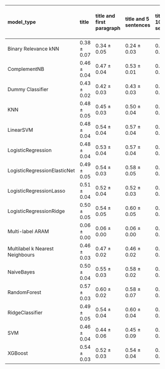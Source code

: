 | model_type                      | title           | title and first paragraph   | title and 5 sentences   | title and 10 sentences   | title and first sentence each paragraph   | raw text            |
|:--------------------------------|:----------------|:----------------------------|:------------------------|:-------------------------|:------------------------------------------|:--------------------|
| Binary Relevance kNN            | 0.38 $\pm$ 0.07 | 0.34 $\pm$ 0.05             | 0.24 $\pm$ 0.03         | 0.19 $\pm$ 0.04          | 0.15 $\pm$ 0.05                           | 0.15 $\pm$ 0.05     |
| ComplementNB                    | 0.46 $\pm$ 0.04 | 0.47 $\pm$ 0.04             | 0.53 $\pm$ 0.01         | 0.57 $\pm$ 0.02          | 0.51 $\pm$ 0.05                           | 0.53 $\pm$ 0.04     |
| Dummy Classifier                | 0.43 $\pm$ 0.02 | 0.42 $\pm$ 0.03             | 0.43 $\pm$ 0.03         | 0.41 $\pm$ 0.02          | 0.40 $\pm$ 0.00                           | 0.42 $\pm$ 0.03     |
| KNN                             | 0.48 $\pm$ 0.05 | 0.45 $\pm$ 0.03             | 0.50 $\pm$ 0.04         | 0.27 $\pm$ 0.04          | 0.23 $\pm$ 0.05                           | 0.32 $\pm$ 0.10     |
| LinearSVM                       | 0.48 $\pm$ 0.04 | 0.54 $\pm$ 0.04             | 0.57 $\pm$ 0.04         | 0.59 $\pm$ 0.03          | 0.57 $\pm$ 0.04                           | 0.61 $\pm$ 0.04     |
| LogisticRegression              | 0.48 $\pm$ 0.04 | 0.53 $\pm$ 0.04             | 0.57 $\pm$ 0.04         | 0.59 $\pm$ 0.03          | 0.57 $\pm$ 0.04                           | 0.61 $\pm$ 0.04     |
| LogisticRegressionElasticNet    | 0.49 $\pm$ 0.05 | 0.54 $\pm$ 0.03             | 0.58 $\pm$ 0.05         | 0.60 $\pm$ 0.07          | 0.58 $\pm$ 0.04                           | 0.62 $\pm$ 0.05     |
| LogisticRegressionLasso         | 0.51 $\pm$ 0.04 | 0.52 $\pm$ 0.04             | 0.52 $\pm$ 0.03         | 0.57 $\pm$ 0.04          | 0.57 $\pm$ 0.02                           | 0.58 $\pm$ 0.06     |
| LogisticRegressionRidge         | 0.50 $\pm$ 0.05 | 0.54 $\pm$ 0.05             | 0.60 $\pm$ 0.05         | 0.59 $\pm$ 0.01          | 0.61 $\pm$ 0.03                           | 0.64 $\pm$ 0.03     |
| Multi-label ARAM                | 0.06 $\pm$ 0.00 | 0.06 $\pm$ 0.00             | 0.06 $\pm$ 0.00         | 0.06 $\pm$ 0.00          | 0.06 $\pm$ 0.00                           | 0.06 $\pm$ 0.00     |
| Multilabel k Nearest Neighbours | 0.46 $\pm$ 0.03 | 0.47 $\pm$ 0.02             | 0.46 $\pm$ 0.02         | 0.51 $\pm$ 0.03          | 0.53 $\pm$ 0.01                           | 0.55 $\pm$ 0.05     |
| NaiveBayes                      | 0.50 $\pm$ 0.04 | 0.55 $\pm$ 0.03             | 0.58 $\pm$ 0.02         | 0.62 $\pm$ 0.04          | 0.59 $\pm$ 0.04                           | 0.59 $\pm$ 0.04     |
| RandomForest                    | 0.57 $\pm$ 0.03 | 0.60 $\pm$ 0.02             | 0.58 $\pm$ 0.07         | 0.59 $\pm$ 0.01          | 0.65 $\pm$ 0.03                           | **0.70 $\pm$ 0.03** |
| RidgeClassifier                 | 0.49 $\pm$ 0.05 | 0.54 $\pm$ 0.04             | 0.60 $\pm$ 0.04         | 0.58 $\pm$ 0.01          | 0.62 $\pm$ 0.03                           | 0.64 $\pm$ 0.03     |
| SVM                             | 0.46 $\pm$ 0.04 | 0.44 $\pm$ 0.06             | 0.45 $\pm$ 0.09         | 0.38 $\pm$ 0.04          | 0.36 $\pm$ 0.04                           | 0.39 $\pm$ 0.03     |
| XGBoost                         | 0.54 $\pm$ 0.03 | 0.52 $\pm$ 0.03             | 0.54 $\pm$ 0.04         | 0.57 $\pm$ 0.04          | 0.59 $\pm$ 0.02                           | 0.66 $\pm$ 0.02     |